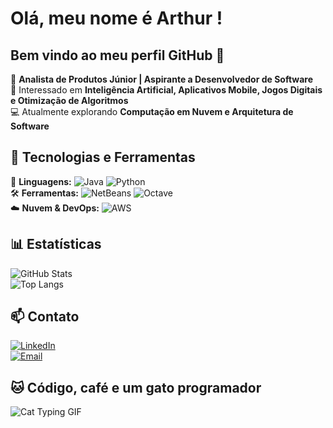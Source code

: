 # Olá, meu nome é Arthur ! 
## Bem vindo ao meu perfil GitHub 👋

🎯 **Analista de Produtos Júnior | Aspirante a Desenvolvedor de Software**  
🚀 Interessado em **Inteligência Artificial, Aplicativos Mobile, Jogos Digitais e Otimização de Algoritmos**  
💻 Atualmente explorando **Computação em Nuvem e Arquitetura de Software**  

## 🚀 Tecnologias e Ferramentas  
📌 **Linguagens:** ![Java](https://img.shields.io/badge/Java-ED8B00?style=for-the-badge&logo=java&logoColor=white) ![Python](https://img.shields.io/badge/Python-3776AB?style=for-the-badge&logo=python&logoColor=white)  
🛠️ **Ferramentas:** ![NetBeans](https://img.shields.io/badge/NetBeans-1B6AC6?style=for-the-badge&logo=apache-netbeans-ide&logoColor=white) ![Octave](https://img.shields.io/badge/GNU%20Octave-0790C0?style=for-the-badge&logo=gnu-octave&logoColor=white)  
☁️ **Nuvem & DevOps:** ![AWS](https://img.shields.io/badge/AWS-232F3E?style=for-the-badge&logo=amazon-aws&logoColor=white)  

## 📊 Estatísticas  
![GitHub Stats](https://github-readme-stats.vercel.app/api?username=arthurxzx&show_icons=true&theme=dark)  
![Top Langs](https://github-readme-stats.vercel.app/api/top-langs/?username=arthurxzx&layout=compact&theme=dark)  

## 📫 Contato  
[![LinkedIn](https://img.shields.io/badge/LinkedIn-0077B5?style=for-the-badge&logo=linkedin&logoColor=white)](https://www.linkedin.com/in/arthur-silva-240a75a7/)  
[![Email](https://img.shields.io/badge/Gmail-D14836?style=for-the-badge&logo=gmail&logoColor=white)](mailto:arthurgomessilva@outlook.com)  

## 🐱 Código, café e um gato programador  
![Cat Typing GIF](https://media.giphy.com/media/JIX9t2j0ZTN9S/giphy.gif)
